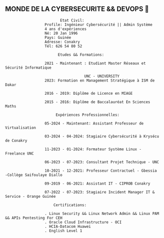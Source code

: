 ## MONDE DE LA CYBERSECURITE && DEVOPS 👋

                             Etat Civil:
                      Profile: Ingénieur Cybersécurité || Admin Système 
                      4 ans d'expériences
                      Né: 20 Jan 1996
                      Pays: Guinée
                      Adresse: Conakry
                      Tél: 626 54 80 52

                            Etudes && Formations:

                      2021 - Maintenant : Etudiant Master Réseaux et Sécurité Informatique 

                                        UNC - UNIVERSITY
                      2023: Formation en Management Stratégique à ISM de Dakar

                      2016 - 2019: Diplôme de Licence en MIAGE

                      2015 - 2016: Diplôme de Baccalauréat En Sciences Maths

                           Expériences Professionnelles:

                      05-2024 - Maintenant: Assistant Professeur de Virtualisation

                      03-2024 - 04-2024: Stagiaire Cybersécurité à Krysécu de Conakry

                      11-2023 - 01-2024: Formateur Système Linux - Freelance UNC

                      06-2023 - 07-2023: Consultant Projet Technique - UNC

                      10-2021 - 12-2021: Professeur Contractuel - Gbessia -Collège Saifoulaye Diallo

                      09-2019 - 06-2021: Assistant IT - CIPROB Conakry

                      07-2022 - 07-2023: Stagiaire Incident Manager IT & Service - Orange Guinée

                          Certifications:
                          
                      . Linux Security && Linux Network Admin && Linux PAM && APIs Pentesting For CEH
                      . Oracle Cloud Infrastructure - OCI
                      . HCIA-Datacom Huawei
                      . English Level 1
                      
                                                    
                                                    
